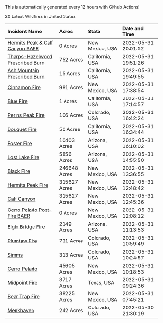 This is automatically generated every 12 hours with Github Actions!

20 Latest Wildfires in United States

 | Incident Name | Acres | State | Date and Time |
|:---|:---|:---|:---|
| [Hermits Peak & Calf Canyon BAER](https://inciweb.nwcg.gov/incident/8104/) | 0 Acres | New Mexico, USA | 2022-05-31 20:01:52 |
| [Tharps-Hazelwood Prescribed Burn](https://inciweb.nwcg.gov/incident/8130/) | 752 Acres | California, USA | 2022-05-31 19:51:26 |
| [Ash Mountain Prescribed Burn ](https://inciweb.nwcg.gov/incident/8129/) | 15 Acres | California, USA | 2022-05-31 19:49:55 |
| [Cinnamon Fire](https://inciweb.nwcg.gov/incident/8128/) | 981 Acres | New Mexico, USA | 2022-05-31 17:38:54 |
| [Blue Fire ](https://inciweb.nwcg.gov/incident/8127/) | 1 Acres | California, USA | 2022-05-31 17:14:57 |
| [Perins Peak Fire](https://inciweb.nwcg.gov/incident/8120/) | 106 Acres | Colorado, USA | 2022-05-31 16:42:24 |
| [Bouquet Fire](https://inciweb.nwcg.gov/incident/8126/) | 50 Acres | California, USA | 2022-05-31 16:34:44 |
| [Foster Fire ](https://inciweb.nwcg.gov/incident/8125/) | 10403 Acres | Arizona, USA | 2022-05-31 16:10:02 |
| [Lost Lake Fire](https://inciweb.nwcg.gov/incident/8122/) | 5856 Acres | Arizona, USA | 2022-05-31 14:55:50 |
| [Black Fire](https://inciweb.nwcg.gov/incident/8103/) | 246648 Acres | New Mexico, USA | 2022-05-31 13:36:55 |
| [Hermits Peak Fire](https://inciweb.nwcg.gov/incident/8049/) | 315627 Acres | New Mexico, USA | 2022-05-31 12:48:42 |
| [Calf Canyon](https://inciweb.nwcg.gov/incident/8069/) | 315627 Acres | New Mexico, USA | 2022-05-31 12:45:36 |
| [Cerro Pelado Post-Fire BAER](https://inciweb.nwcg.gov/incident/8118/) | 0 Acres | New Mexico, USA | 2022-05-31 12:08:12 |
| [Elgin Bridge Fire ](https://inciweb.nwcg.gov/incident/8119/) | 2149 Acres | Arizona, USA | 2022-05-31 11:13:53 |
| [Plumtaw Fire](https://inciweb.nwcg.gov/incident/8113/) | 721 Acres | Colorado, USA | 2022-05-31 10:59:49 |
| [Simms](https://inciweb.nwcg.gov/incident/8117/) | 313 Acres | Colorado, USA | 2022-05-31 10:24:57 |
| [Cerro Pelado](https://inciweb.nwcg.gov/incident/8075/) | 45605 Acres | New Mexico, USA | 2022-05-31 10:18:53 |
| [Midpoint Fire](https://inciweb.nwcg.gov/incident/8123/) | 3717 Acres | Texas, USA | 2022-05-31 09:24:36 |
| [Bear Trap Fire](https://inciweb.nwcg.gov/incident/8093/) | 38225 Acres | New Mexico, USA | 2022-05-31 07:45:21 |
| [Menkhaven](https://inciweb.nwcg.gov/incident/8124/) | 242 Acres | Colorado, USA | 2022-05-30 21:30:19 |
